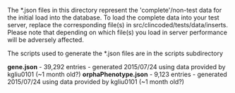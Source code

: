 The *.json files in this directory represent the 'complete'/non-test data for the initial load into the database. To load the complete data into your test server, replace the corresponding file(s) in src/clincoded/tests/data/inserts. Please note that depending on which file(s) you load in server performance will be adversely affected.

The scripts used to generate the *.json files are in the scripts subdirectory

**gene.json** - 39,292 entries - generated 2015/07/24 using data provided by kgliu0101 (~1 month old?)
**orphaPhenotype.json** - 9,123 entries - generated 2015/07/24 using data provided by kgliu0101 (~1 month old?)
